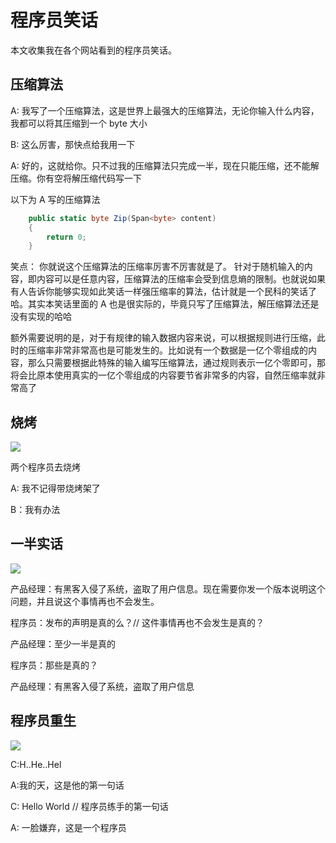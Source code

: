# 程序员笑话

本文收集我在各个网站看到的程序员笑话。

<!--more-->
<!-- CreateTime:2019/9/2 12:57:38 -->

<!-- csdn -->

## 压缩算法

A: 我写了一个压缩算法，这是世界上最强大的压缩算法，无论你输入什么内容，我都可以将其压缩到一个 byte 大小

B: 这么厉害，那快点给我用一下

A: 好的，这就给你。只不过我的压缩算法只完成一半，现在只能压缩，还不能解压缩。你有空将解压缩代码写一下

以下为 A 写的压缩算法

```csharp
    public static byte Zip(Span<byte> content)
    {
        return 0;
    }
```

笑点： 你就说这个压缩算法的压缩率厉害不厉害就是了。 针对于随机输入的内容，即内容可以是任意内容，压缩算法的压缩率会受到信息熵的限制。也就说如果有人告诉你能够实现如此笑话一样强压缩率的算法，估计就是一个民科的笑话了哈。其实本笑话里面的 A 也是很实际的，毕竟只写了压缩算法，解压缩算法还是没有实现的哈哈

额外需要说明的是，对于有规律的输入数据内容来说，可以根据规则进行压缩，此时的压缩率非常非常高也是可能发生的。比如说有一个数据是一亿个零组成的内容，那么只需要根据此特殊的输入编写压缩算法，通过规则表示一亿个零即可，那将会比原本使用真实的一亿个零组成的内容要节省非常多的内容，自然压缩率就非常高了

## 烧烤

![](http://cdn.lindexi.site/lindexi%2F20187101714248368.jpg)

两个程序员去烧烤

A: 我不记得带烧烤架了

B：我有办法

## 一半实话

![](http://cdn.lindexi.site/lindexi%2F201851094414284.jpg)

产品经理：有黑客入侵了系统，盗取了用户信息。现在需要你发一个版本说明这个问题，并且说这个事情再也不会发生。

程序员：发布的声明是真的么？// 这件事情再也不会发生是真的？

产品经理：至少一半是真的

程序员：那些是真的？

产品经理：有黑客入侵了系统，盗取了用户信息

## 程序员重生

<!-- ![](image/程序员笑话/程序员笑话0.png) -->

![](http://cdn.lindexi.site/lindexi%2F2018613104522057.jpg)

C:H..He..Hel

A:我的天，这是他的第一句话

C: Hello World // 程序员练手的第一句话

A: 一脸嫌弃，这是一个程序员

